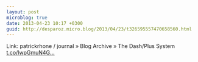 ```yaml
---
layout: post
microblog: true
date: 2013-04-23 10:17 +0300
guid: http://desparoz.micro.blog/2013/04/23/t326595557470658560.html
---
```

Link: patrickrhone / journal » Blog Archive » The Dash/Plus System [t.co/lwpGmuN4G...](http://t.co/lwpGmuN4GA)
